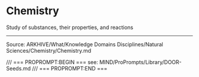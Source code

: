 # Chemistry

Study of substances, their properties, and reactions

---
Source: ARKHIVE/What/Knowledge Domains Disciplines/Natural Sciences/Chemistry/Chemistry.md

/// === PROPROMPT:BEGIN ===
see: MIND/ProPrompts/Library/DOOR-Seeds.md
/// === PROPROMPT:END ===
